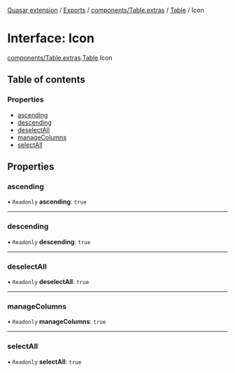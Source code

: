 [Quasar extension](../index.md) / [Exports](../modules.md) / [components/Table.extras](../modules/components_Table_extras.md) / [Table](../modules/components_Table_extras.Table.md) / Icon

# Interface: Icon

[components/Table.extras](../modules/components_Table_extras.md).[Table](../modules/components_Table_extras.Table.md).Icon

## Table of contents

### Properties

- [ascending](components_Table_extras.Table.Icon.md#ascending)
- [descending](components_Table_extras.Table.Icon.md#descending)
- [deselectAll](components_Table_extras.Table.Icon.md#deselectall)
- [manageColumns](components_Table_extras.Table.Icon.md#managecolumns)
- [selectAll](components_Table_extras.Table.Icon.md#selectall)

## Properties

### ascending

• `Readonly` **ascending**: ``true``

___

### descending

• `Readonly` **descending**: ``true``

___

### deselectAll

• `Readonly` **deselectAll**: ``true``

___

### manageColumns

• `Readonly` **manageColumns**: ``true``

___

### selectAll

• `Readonly` **selectAll**: ``true``
